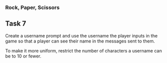 ### Rock, Paper, Scissors

## Task 7

Create a username prompt and use the username the player inputs in the game so that a player can see their name in the messages sent to them.

To make it more uniform, restrict the number of characters a username can be to 10 or fewer.
